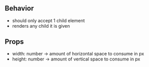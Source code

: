 # <El />

## Behavior

- should only accept 1 child element
- renders any child it is given

## Props

- width: number -> amount of horizontal space to consume in px
- height: number -> amount of vertical space to consume in px
